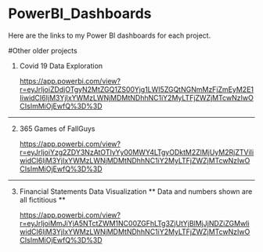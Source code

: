 # PowerBI_Dashboards
Here are the links to my Power BI dashboards for each project.




#Other older projects

1. Covid 19 Data Exploration

    https://app.powerbi.com/view?r=eyJrIjoiZDdjOTgyN2MtZGQ1ZS00Yjg1LWI5ZGQtNGNmMzFjZmEyM2E1IiwidCI6IjM3YjIxYWMzLWNjMDMtNDhhNC1iY2MyLTFjZWZjMTcwNzIwOCIsImMiOjEwfQ%3D%3D
    
---------------------------------------------

2. 365 Games of FallGuys

    https://app.powerbi.com/view?r=eyJrIjoiYzg2ZDY3NzAtOTIyYy00MWY4LTgyODktM2ZlMjUyM2RjZTViIiwidCI6IjM3YjIxYWMzLWNjMDMtNDhhNC1iY2MyLTFjZWZjMTcwNzIwOCIsImMiOjEwfQ%3D%3D
    
---------------------------------------------

3. Financial Statements Data Visualization
    ** Data and numbers shown are all fictitious **

    https://app.powerbi.com/view?r=eyJrIjoiMmJiYjA5NTctZWM1NC00ZGFhLTg3ZjUtYjBlMjJjNDZiZGMwIiwidCI6IjM3YjIxYWMzLWNjMDMtNDhhNC1iY2MyLTFjZWZjMTcwNzIwOCIsImMiOjEwfQ%3D%3D
